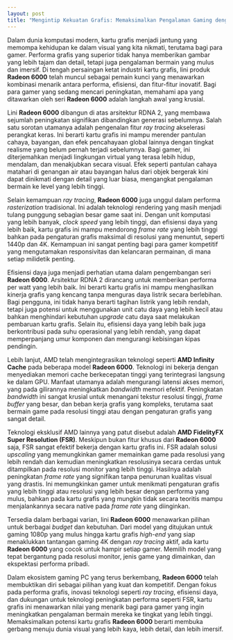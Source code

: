 ```yaml
---
layout: post
title: "Mengintip Kekuatan Grafis: Memaksimalkan Pengalaman Gaming dengan Radeon 6000"
---
```


Dalam dunia komputasi modern, kartu grafis menjadi jantung yang memompa kehidupan ke dalam visual yang kita nikmati, terutama bagi para gamer. Performa grafis yang superior tidak hanya memberikan gambar yang lebih tajam dan detail, tetapi juga pengalaman bermain yang mulus dan imersif. Di tengah persaingan ketat industri kartu grafis, lini produk **Radeon 6000** telah muncul sebagai pemain kunci yang menawarkan kombinasi menarik antara performa, efisiensi, dan fitur-fitur inovatif. Bagi para gamer yang sedang mencari peningkatan, memahami apa yang ditawarkan oleh seri **Radeon 6000** adalah langkah awal yang krusial.

Lini **Radeon 6000** dibangun di atas arsitektur RDNA 2, yang membawa sejumlah peningkatan signifikan dibandingkan generasi sebelumnya. Salah satu sorotan utamanya adalah pengenalan fitur *ray tracing* akselerasi perangkat keras. Ini berarti kartu grafis ini mampu merender pantulan cahaya, bayangan, dan efek pencahayaan global lainnya dengan tingkat realisme yang belum pernah terjadi sebelumnya. Bagi gamer, ini diterjemahkan menjadi lingkungan virtual yang terasa lebih hidup, mendalam, dan menakjubkan secara visual. Efek seperti pantulan cahaya matahari di genangan air atau bayangan halus dari objek bergerak kini dapat dinikmati dengan detail yang luar biasa, mengangkat pengalaman bermain ke level yang lebih tinggi.

Selain kemampuan *ray tracing*, **Radeon 6000** juga unggul dalam performa *rasterization* tradisional. Ini adalah teknologi rendering yang masih menjadi tulang punggung sebagian besar game saat ini. Dengan unit komputasi yang lebih banyak, *clock speed* yang lebih tinggi, dan efisiensi daya yang lebih baik, kartu grafis ini mampu mendorong *frame rate* yang lebih tinggi bahkan pada pengaturan grafis maksimal di resolusi yang menuntut, seperti 1440p dan 4K. Kemampuan ini sangat penting bagi para gamer kompetitif yang mengutamakan responsivitas dan kelancaran permainan, di mana setiap milidetik penting.

Efisiensi daya juga menjadi perhatian utama dalam pengembangan seri **Radeon 6000**. Arsitektur RDNA 2 dirancang untuk memberikan performa per watt yang lebih baik. Ini berarti kartu grafis ini mampu menghasilkan kinerja grafis yang kencang tanpa menguras daya listrik secara berlebihan. Bagi pengguna, ini tidak hanya berarti tagihan listrik yang lebih rendah, tetapi juga potensi untuk menggunakan unit catu daya yang lebih kecil atau bahkan menghindari kebutuhan *upgrade* catu daya saat melakukan pembaruan kartu grafis. Selain itu, efisiensi daya yang lebih baik juga berkontribusi pada suhu operasional yang lebih rendah, yang dapat memperpanjang umur komponen dan mengurangi kebisingan kipas pendingin.

Lebih lanjut, AMD telah mengintegrasikan teknologi seperti **AMD Infinity Cache** pada beberapa model **Radeon 6000**. Teknologi ini bekerja dengan menyediakan memori cache berkecepatan tinggi yang terintegrasi langsung ke dalam GPU. Manfaat utamanya adalah mengurangi latensi akses memori, yang pada gilirannya meningkatkan *bandwidth* memori efektif. Peningkatan *bandwidth* ini sangat krusial untuk menangani tekstur resolusi tinggi, *frame buffer* yang besar, dan beban kerja grafis yang kompleks, terutama saat bermain game pada resolusi tinggi atau dengan pengaturan grafis yang sangat detail.

Teknologi eksklusif AMD lainnya yang patut disebut adalah **AMD FidelityFX Super Resolution (FSR)**. Meskipun bukan fitur khusus dari **Radeon 6000** saja, FSR sangat efektif bekerja dengan kartu grafis ini. FSR adalah solusi *upscaling* yang memungkinkan gamer memainkan game pada resolusi yang lebih rendah dan kemudian meningkatkan resolusinya secara cerdas untuk ditampilkan pada resolusi monitor yang lebih tinggi. Hasilnya adalah peningkatan *frame rate* yang signifikan tanpa penurunan kualitas visual yang drastis. Ini memungkinkan gamer untuk menikmati pengaturan grafis yang lebih tinggi atau resolusi yang lebih besar dengan performa yang mulus, bahkan pada kartu grafis yang mungkin tidak secara teoritis mampu menjalankannya secara native pada *frame rate* yang diinginkan.

Tersedia dalam berbagai varian, lini **Radeon 6000** menawarkan pilihan untuk berbagai *budget* dan kebutuhan. Dari model yang ditujukan untuk gaming 1080p yang mulus hingga kartu grafis *high-end* yang siap menaklukkan tantangan gaming 4K dengan *ray tracing* aktif, ada kartu **Radeon 6000** yang cocok untuk hampir setiap gamer. Memilih model yang tepat bergantung pada resolusi monitor, jenis game yang dimainkan, dan ekspektasi performa pribadi.

Dalam ekosistem gaming PC yang terus berkembang, **Radeon 6000** telah membuktikan diri sebagai pilihan yang kuat dan kompetitif. Dengan fokus pada performa grafis, inovasi teknologi seperti *ray tracing*, efisiensi daya, dan dukungan untuk teknologi peningkatan performa seperti FSR, kartu grafis ini menawarkan nilai yang menarik bagi para gamer yang ingin meningkatkan pengalaman bermain mereka ke tingkat yang lebih tinggi. Memaksimalkan potensi kartu grafis **Radeon 6000** berarti membuka gerbang menuju dunia visual yang lebih kaya, lebih detail, dan lebih imersif.
